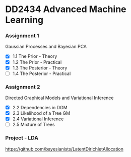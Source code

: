 # DD2434 Advanced Machine Learning 

### Assignment 1
Gaussian Processes and Bayesian PCA
- [x] 1.1 The Prior - Theory
- [x] 1.2 The Prior - Practical
- [x] 1.3 The Posterior - Theory
- [ ] 1.4 The Posterior - Practical

### Assignment 2
Directed Graphical Models and Variational Inference
- [x] 2.2 Dependencies in DGM
- [x] 2.3 Likelihood of a Tree GM
- [x] 2.4 Variational Inference
- [ ] 2.5 Mixture of Trees

### Project - LDA 

https://github.com/bayesianists/LatentDirichletAllocation

